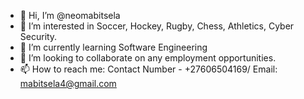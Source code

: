 - 👋 Hi, I’m @neomabitsela
- 👀 I’m interested in Soccer, Hockey, Rugby, Chess, Athletics, Cyber Security.
- 🌱 I’m currently learning Software Engineering
- 💞️ I’m looking to collaborate on any employment opportunities.
- 📫 How to reach me: Contact Number - +27606504169/ Email: mabitsela4@gmail.com 



<!---
neomabitsela/neomabitsela is a ✨ special ✨ repository because its `README.md` (this file) appears on your GitHub profile.
You can click the Preview link to take a look at your changes.
--->
